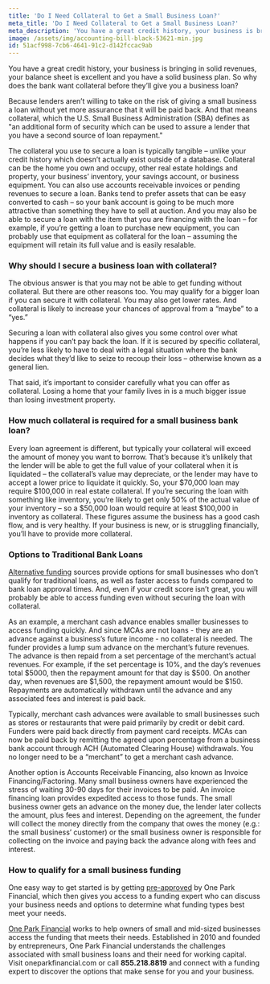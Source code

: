 ```yaml
---
title: 'Do I Need Collateral to Get a Small Business Loan?'
meta_title: 'Do I Need Collateral to Get a Small Business Loan?'
meta_description: 'You have a great credit history, your business is bringing in solid revenues, your balance sheet is excellent and you have a solid business plan. So why does the bank want collateral before they’ll give you a business loan?'
image: /assets/img/accounting-bill-black-53621-min.jpg
id: 51acf998-7cb6-4641-91c2-d142fccac9ab
---
```

You have a great credit history, your business is bringing in solid revenues, your balance sheet is excellent and you have a solid business plan. So why does the bank want collateral before they’ll give you a business loan? 

Because lenders aren’t willing to take on the risk of giving a small business a loan without yet more assurance that it will be paid back. And that means collateral, which the U.S. Small Business Administration (SBA) defines as "an additional form of security which can be used to assure a lender that you have a second source of loan repayment." 

The collateral you use to secure a loan is typically tangible – unlike your credit history which doesn’t actually exist outside of a database. Collateral can be the home you own and occupy, other real estate holdings and property, your business’ inventory, your savings account, or business equipment. You can also use accounts receivable invoices or pending revenues to secure a loan. Banks tend to prefer assets that can be easy converted to cash – so your bank account is going to be much more attractive than something they have to sell at auction. And you may also be able to secure a loan with the item that you are financing with the loan – for example, if you’re getting a loan to purchase new equipment, you can probably use that equipment as collateral for the loan – assuming the equipment will retain its full value and is easily resalable.

### Why should I secure a business loan with collateral?

The obvious answer is that you may not be able to get funding without collateral. But there are other reasons too. You may qualify for a bigger loan if you can secure it with collateral. You may also get lower rates. And collateral is likely to increase your chances of approval from a “maybe” to a “yes.”

Securing a loan with collateral also gives you some control over what happens if you can’t pay back the loan. If it is secured by specific collateral, you’re less likely to have to deal with a legal situation where the bank decides what they’d like to seize to recoup their loss – otherwise known as a general lien. 

That said, it’s important to consider carefully what you can offer as collateral. Losing a home that your family lives in is a much bigger issue than losing investment property. 

### How much collateral is required for a small business bank loan?

Every loan agreement is different, but typically your collateral will exceed the amount of money you want to borrow. That’s because it’s unlikely that the lender will be able to get the full value of your collateral when it is liquidated – the collateral’s value may depreciate, or the lender may have to accept a lower price to liquidate it quickly. So, your $70,000 loan may require $100,000 in real estate collateral. If you’re securing the loan with something like inventory, you’re likely to get only 50% of the actual value of your inventory – so a $50,000 loan would require at least $100,000 in inventory as collateral. These figures assume the business has a good cash flow, and is very healthy. If your business is new, or is struggling financially, you’ll have to provide more collateral. 

### Options to Traditional Bank Loans

[Alternative funding](https://www.oneparkfinancial.com/blog/alternative-business-funding-options) sources provide options for small businesses who don’t qualify for traditional loans, as well as faster access to funds compared to bank loan approval times. And, even if your credit score isn’t great, you will probably be able to access funding even without securing the loan with collateral. 

As an example, a merchant cash advance enables smaller businesses to access funding quickly. And since MCAs are not loans - they are an advance against a business’s future income -  no collateral is needed. The funder provides a lump sum advance on the merchant’s future revenues. The advance is then repaid from a set percentage of the merchant’s actual revenues. For example, if the set percentage is 10%, and the day’s revenues total $5000, then the repayment amount for that day is $500. On another day, when revenues are $1,500, the repayment amount would be $150. Repayments are automatically withdrawn until the advance and any associated fees and interest is paid back.


Typically, merchant cash advances were available to small businesses such as stores or restaurants that were paid primarily by credit or debit card. Funders were paid back directly from payment card receipts. MCAs can now be paid back by remitting the agreed upon percentage from a business bank account through ACH (Automated Clearing House) withdrawals. You no longer need to be a “merchant” to get a merchant cash advance.

Another option is Accounts Receivable Financing, also known as Invoice Financing/Factoring. Many small business owners have experienced the stress of waiting 30-90 days for their invoices to be paid. An invoice financing loan provides expedited access to those funds. The small business owner gets an advance on the money due, the lender later collects the amount, plus fees and interest. Depending on the agreement, the funder will collect the money directly from the company that owes the money (e.g.: the small business’ customer) or the small business owner is responsible for collecting on the invoice and paying back the advance along with fees and interest. 

### How to qualify for a small business funding

One easy way to get started is by getting [pre-approved](https://www.oneparkfinancial.com/pre-qualification) by One Park Financial, which then gives you access to a funding expert who can discuss your business needs and options to determine what funding types best meet your needs.

[One Park Financial](https://www.oneparkfinancial.com/how-it-works) works to help owners of small and mid-sized businesses access the funding that meets their needs. Established in 2010 and founded by entrepreneurs, One Park Financial understands the challenges associated with small business loans and their need for working capital. Visit oneparkfinancial.com or call **855.218.8819** and connect with a funding expert to discover the options that make sense for you and your business.